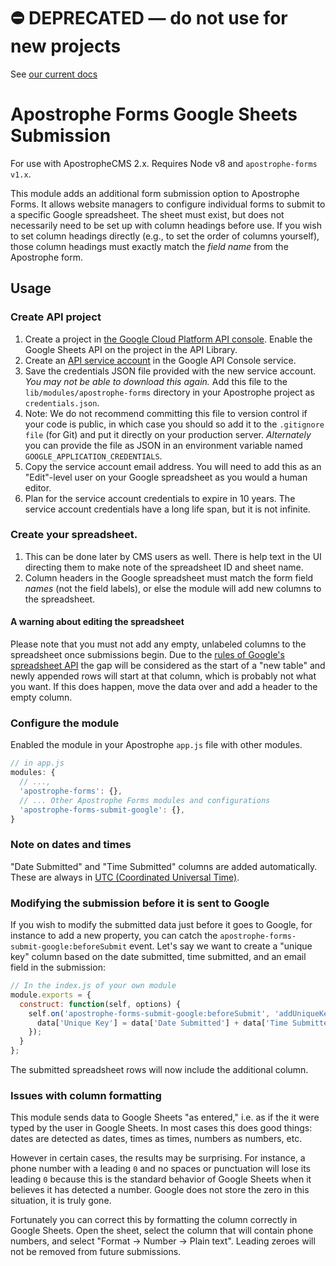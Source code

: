 # ⛔️ **DEPRECATED** — do not use for new projects

See [our current docs](https://docs.apostrophecms.org/)

# Apostrophe Forms Google Sheets Submission

For use with ApostropheCMS 2.x. Requires Node v8 and `apostrophe-forms v1.x`.

This module adds an additional form submission option to Apostrophe Forms. It allows website managers to configure individual forms to submit to a specific Google spreadsheet. The sheet must exist, but does not necessarily need to be set up with column headings before use. If you wish to set column headings directly (e.g., to set the order of columns yourself), those column headings must exactly match the *field name* from the Apostrophe form.

## Usage

### Create API project

1. Create a project in [the Google Cloud Platform API console](https://console.developers.google.com/apis/dashboard). Enable the Google Sheets API on the project in the API Library.
2. Create an [API service account](https://cloud.google.com/iam/docs/service-accounts) in the Google API Console service.
3. Save the credentials JSON file provided with the new service account. *You may not be able to download this again.* Add this file to the `lib/modules/apostrophe-forms` directory in your Apostrophe project as `credentials.json`.
  1. Note: We do not recommend committing this file to version control if your code is public, in which case you should so add it to the `.gitignore file` (for Git) and put it directly on your production server. *Alternately* you can provide the file as JSON in an environment variable named `GOOGLE_APPLICATION_CREDENTIALS`.
4. Copy the service account email address. You will need to add this as an "Edit"-level user on your Google spreadsheet as you would a human editor.
5. Plan for the service account credentials to expire in 10 years. The service account credentials have a long life span, but it is not infinite.

### Create your spreadsheet.

1. This can be done later by CMS users as well. There is help text in the UI directing them to make note of the spreadsheet ID and sheet name.
2. Column headers in the Google spreadsheet must match the form field *names* (not the field labels), or else the module will add new columns to the spreadsheet.

#### A warning about editing the spreadsheet

Please note that you must not add any empty, unlabeled columns to the spreadsheet once submissions begin. Due to the [rules of Google's spreadsheet API](https://developers.google.com/sheets/api/guides/values#appending_values) the gap will be considered as the start of a "new table" and newly appended rows will start at that column, which is probably not what you want. If this does happen, move the data over and add a header to the empty column.

### Configure the module
Enabled the module in your Apostrophe `app.js` file with other modules.

```javascript
// in app.js
modules: {
  // ...,
  'apostrophe-forms': {},
  // ... Other Apostrophe Forms modules and configurations
  'apostrophe-forms-submit-google': {},
}
```

### Note on dates and times

"Date Submitted" and "Time Submitted" columns are added automatically. These are always in [UTC (Coordinated Universal Time)](https://en.wikipedia.org/wiki/Coordinated_Universal_Time).

### Modifying the submission before it is sent to Google

If you wish to modify the submitted data just before it goes to Google, for instance to add a new property, you can catch the `apostrophe-forms-submit-google:beforeSubmit` event. Let's say we want to create a "unique key" column based on the date submitted, time submitted, and an email field in the submission:

```javascript
// In the index.js of your own module
module.exports = {
  construct: function(self, options) {
    self.on('apostrophe-forms-submit-google:beforeSubmit', 'addUniqueKey', async (req, form, data) => {
      data['Unique Key'] = data['Date Submitted'] + data['Time Submitted'] + data.email;
    });
  }
};
```

The submitted spreadsheet rows will now include the additional column.

### Issues with column formatting

This module sends data to Google Sheets "as entered," i.e. as if the it were typed by the user in Google Sheets. In most cases this does good things: dates are detected as dates, times as times, numbers as numbers, etc.

However in certain cases, the results may be surprising. For instance, a phone number with a leading `0` and no spaces or punctuation will lose its leading `0` because this is the standard behavior of Google Sheets when it believes it has detected a number. Google does not store the zero in this situation, it is truly gone.

Fortunately you can correct this by formatting the column correctly in Google Sheets. Open the sheet, select the column that will contain phone numbers, and select "Format -> Number -> Plain text". Leading zeroes will not be removed from future submissions.
